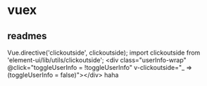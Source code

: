 # vuex
## readmes
Vue.directive('clickoutside', clickoutside); import clickoutside from 'element-ui/lib/utils/clickoutside';  &lt;div class="userInfo-wrap" @click="toggleUserInfo = !toggleUserInfo" v-clickoutside="_ => (toggleUserInfo = false)">&lt;/div>  haha
